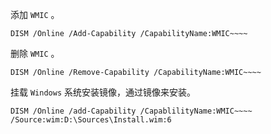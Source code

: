 





添加 `WMIC` 。

```
DISM /Online /Add-Capability /CapabilityName:WMIC~~~~
```



删除 `WMIC` 。

```
DISM /Online /Remove-Capability /CapabilityName:WMIC~~~~
```



挂载 `Windows` 系统安装镜像，通过镜像来安装。

```
DISM /Online /add-Capability /CapablilityName:WMIC~~~~ /Source:wim:D:\Sources\Install.wim:6
```

